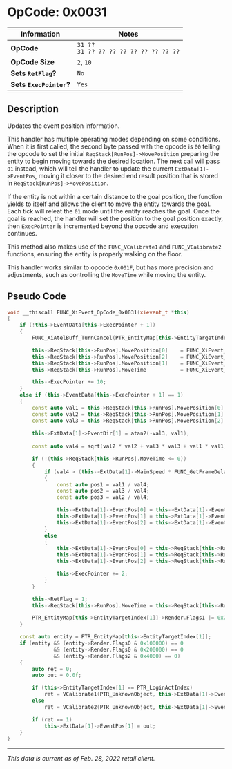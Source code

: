 # OpCode: 0x0031

| Information               | Notes |
|---                        |---    |
| **OpCode**                | `31 ??` <br> `31 ?? ?? ?? ?? ?? ?? ?? ?? ??` |
| **OpCode Size**           | `2`, `10` |
| **Sets `RetFlag`?**       | `No`  |
| **Sets `ExecPointer`?**   | `Yes` |

## Description

Updates the event position information.

This handler has multiple operating modes depending on some conditions. When it is first called, the second byte passed with the opcode is `00` telling the opcode to set the initial `ReqStack[RunPos]->MovePosition` preparing the entity to begin moving towards the desired location. The next call will pass `01` instead, which will tell the handler to update the current `ExtData[1]->EventPos`, moving it closer to the desired end result position that is stored in `ReqStack[RunPos]->MovePosition`.

If the entity is not within a certain distance to the goal position, the function yields to itself and allows the client to move the entity towards the goal. Each tick will releat the `01` mode until the entity reaches the goal. Once the goal is reached, the handler will set the position to the goal position exactly, then `ExecPointer` is incremented beyond the opcode and execution continues.

This method also makes use of the `FUNC_VCalibrate1` and `FUNC_VCalibrate2` functions, ensuring the entity is properly walking on the floor.

This handler works similar to opcode `0x001F`, but has more precision and adjustments, such as controlling the `MoveTime` while moving the entity.

## Pseudo Code

```cpp
void __thiscall FUNC_XiEvent_OpCode_0x0031(xievent_t *this)
{
    if (!this->EventData[this->ExecPointer + 1])
    {
        FUNC_XiAtelBuff_TurnCancel(PTR_EntityMap[this->EntityTargetIndex[1]]);

        this->ReqStack[this->RunPos].MovePosition[0]    = FUNC_XiEvent_getworkofs_(this, 2) * 0.001;
        this->ReqStack[this->RunPos].MovePosition[2]    = FUNC_XiEvent_getworkofs_(this, 4) * 0.001;
        this->ReqStack[this->RunPos].MovePosition[1]    = FUNC_XiEvent_getworkofs_(this, 6) * 0.001;
        this->ReqStack[this->RunPos].MoveTime           = FUNC_XiEvent_getworkofs_(this, 8) * 0.001;

        this->ExecPointer += 10;
    }
    else if (this->EventData[this->ExecPointer + 1] == 1)
    {
        const auto val1 = this->ReqStack[this->RunPos].MovePosition[0] - this->ExtData[1]->EventPos[0];
        const auto val2 = this->ReqStack[this->RunPos].MovePosition[1] - this->ExtData[1]->EventPos[1];
        const auto val3 = this->ReqStack[this->RunPos].MovePosition[2] - this->ExtData[1]->EventPos[2];
        
        this->ExtData[1]->EventDir[1] = atan2(-val3, val1);
        
        const auto val4 = sqrt(val2 * val2 + val3 * val3 + val1 * val1);

        if (!(this->ReqStack[this->RunPos].MoveTime <= 0))
        {
            if (val4 > (this->ExtData[1]->MainSpeed * FUNC_GetFrameDelay() * 0.016666668)
            {
                const auto pos1 = val1 / val4;
                const auto pos2 = val3 / val4;
                const auto pos3 = val2 / val4;

                this->ExtData[1]->EventPos[0] = this->ExtData[1]->EventPos[0] + (pos1 * (this->ExtData[1]->MainSpeed * Func_GetFrameDelay()) / 60.0);
                this->ExtData[1]->EventPos[1] = this->ExtData[1]->EventPos[1] + (pos3 * (this->ExtData[1]->MainSpeed * Func_GetFrameDelay()) / 60.0);
                this->ExtData[1]->EventPos[2] = this->ExtData[1]->EventPos[2] + (pos2 * (this->ExtData[1]->MainSpeed * Func_GetFrameDelay()) / 60.0);
            }
            else
            {
                this->ExtData[1]->EventPos[0] = this->ReqStack[this->RunPos].MovePosition[0];
                this->ExtData[1]->EventPos[1] = this->ReqStack[this->RunPos].MovePosition[1];
                this->ExtData[1]->EventPos[2] = this->ReqStack[this->RunPos].MovePosition[2];

                this->ExecPointer += 2;
            }
        }

        this->RetFlag = 1;
        this->ReqStack[this->RunPos].MoveTime = this->ReqStack[this->RunPos].MoveTime - FUNC_GetFrameDelay();

        PTR_EntityMap[this->EntityTargetIndex[1]]->Render.Flags1 |= 0x20000;
    }

    const auto entity = PTR_EntityMap[this->EntityTargetIndex[1]];
    if (entity && (entity->Render.Flags0 & 0x100000) == 0
               && (entity->Render.Flags0 & 0x200000) == 0
               && (entity->Render.Flags2 & 0x4000) == 0)
    {
        auto ret = 0;
        auto out = 0.0f;

        if (this->EntityTargetIndex[1] == PTR_LoginActIndex)
            ret = VCalibrate1(PTR_UnknownObject, this->ExtData[1]->EventPos[0], this->ExtData[1]->EventPos[1], this->ExtData[1]->EventPos[2], 50.0, &out);
        else
            ret = VCalibrate2(PTR_UnknownObject, this->ExtData[1]->EventPos[0], this->ExtData[1]->EventPos[1], this->ExtData[1]->EventPos[2], &out);

        if (ret == 1)
            this->ExtData[1]->EventPos[1] = out;
    }
}
```

---

_This data is current as of Feb. 28, 2022 retail client._